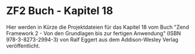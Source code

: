 ZF2 Buch - Kapitel 18
=====================

Hier werden in Kürze die Projektdateien für das Kapitel 18 vom Buch
"Zend Framework 2 - Von den Grundlagen bis zur fertigen Anwendung"
(ISBN 978-3-8273-2994-3) von Ralf Eggert aus dem Addison-Wesley 
Verlag veröffentlicht. 
